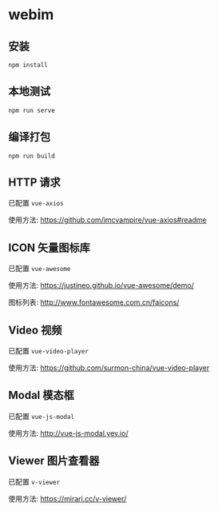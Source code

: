 # webim

## 安装
```
npm install
```

## 本地测试
```
npm run serve
```

## 编译打包
```
npm run build
```


## HTTP 请求

已配置 `vue-axios` 

使用方法: https://github.com/imcvampire/vue-axios#readme

## ICON 矢量图标库

已配置 `vue-awesome`

使用方法: https://justineo.github.io/vue-awesome/demo/

图标列表: http://www.fontawesome.com.cn/faicons/

## Video 视频

已配置 `vue-video-player`

使用方法: https://github.com/surmon-china/vue-video-player

## Modal 模态框

已配置 `vue-js-modal`

使用方法: http://vue-js-modal.yev.io/

## Viewer 图片查看器

已配置 `v-viewer`

使用方法: https://mirari.cc/v-viewer/